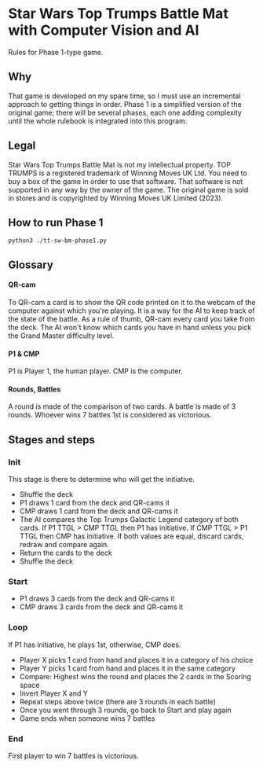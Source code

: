 # Star Wars Top Trumps Battle Mat with Computer Vision and AI

Rules for Phase 1-type game.

## Why

That game is developed on my spare time, so I must use an incremental approach to getting things in order. Phase 1 is a simplified version of the original game; there will be several phases, each one adding complexity until the whole rulebook is integrated into this program.

## Legal

Star Wars Top Trumps Battle Mat is not my intellectual property. TOP TRUMPS is a registered trademark of Winning Moves UK Ltd. You need to buy a box of the game in order to use that software. That software is not supported in any way by the owner of the game. The original game is sold in stores and is copyrighted by Winning Moves UK Limited (2023).

## How to run Phase 1

```
python3 ./tt-sw-bm-phase1.py
```

## Glossary

#### QR-cam

To QR-cam a card is to show the QR code printed on it to the webcam of the computer against which you're playing.
It is a way for the AI to keep track of the state of the battle. As a rule of thumb, QR-cam every card you take from the deck. The AI won't know which cards you have in hand unless you pick the Grand Master difficulty level.

#### P1 & CMP

P1 is Player 1, the human player. CMP is the computer.

#### Rounds, Battles

A round is made of the comparison of two cards.
A battle is made of 3 rounds.
Whoever wins 7 battles 1st is considered as victorious.

## Stages and steps

### Init

This stage is there to determine who will get the initiative.

- Shuffle the deck
- P1 draws 1 card from the deck and QR-cams it
- CMP draws 1 card from the deck and QR-cams it
- The AI compares the Top Trumps Galactic Legend category of both cards. If P1 TTGL > CMP TTGL then P1 has initiative. If CMP TTGL > P1 TTGL then CMP has initiative. If both values are equal, discard cards, redraw and compare again.
- Return the cards to the deck
- Shuffle the deck

### Start

- P1 draws 3 cards from the deck and QR-cams it
- CMP draws 3 cards from the deck and QR-cams it

### Loop

If P1 has initiative, he plays 1st, otherwise, CMP does.

- Player X picks 1 card from hand and places it in a category of his choice
- Player Y picks 1 card from hand and places it in the same category
- Compare: Highest wins the round and places the 2 cards in the Scoring space
- Invert Player X and Y
- Repeat steps above twice (there are 3 rounds in each battle)
- Once you went through 3 rounds, go back to Start and play again
- Game ends when someone wins 7 battles

### End

First player to win 7 battles is victorious.

